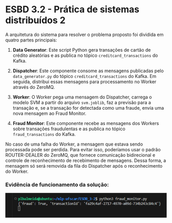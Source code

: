 # ESBD 3.2 - Prática de sistemas distribuídos 2

A arquitetura do sistema para resolver o problema proposto foi dividida em quatro partes principais:

1. **Data Generator**: Este script Python gera transações de cartão de crédito aleatórias e as publica no tópico `creditcard_transactions` do Kafka.

2. **Dispatcher**: Este componente consome as mensagens publicadas pelo `data_generator.py` do tópico `creditcard_transactions` do Kafka. Em seguida, distribui essas mensagens para processamento no Worker através do ZeroMQ.

3. **Worker**: O Worker pega uma mensagem do Dispatcher, carrega o modelo SVM a partir do arquivo `svm.joblib`, faz a previsão para a transação e, se a transação for detectada como uma fraude, envia uma nova mensagem ao Fraud Monitor.

4. **Fraud Monitor**: Este componente recebe as mensagens dos Workers sobre transações fraudulentas e as publica no tópico `fraud_transactions` do Kafka.

No caso de uma falha do Worker, a mensagem que estava sendo processada pode ser perdida. Para evitar isso, poderíamos usar o padrão ROUTER-DEALER do ZeroMQ, que fornece comunicação bidirecional e controle de reconhecimento de recebimento de mensagens. Dessa forma, a mensagem só será removida da fila do Dispatcher após o reconhecimento do Worker.

### Evidência de funcionamento da solução:

![](evidencia.png)
